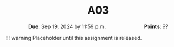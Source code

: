<h1 align="center">
A03
</h1>

<p style="text-align: center;">
    <object hspace="50">
        <strong>Due</strong></a>: Sep 19, 2024 by 11:59 p.m.
    </object>
    <object hspace="50">
        <strong>Points</strong></a>: ??
    </object>
</p>

!!! warning
    Placeholder until this assignment is released.
